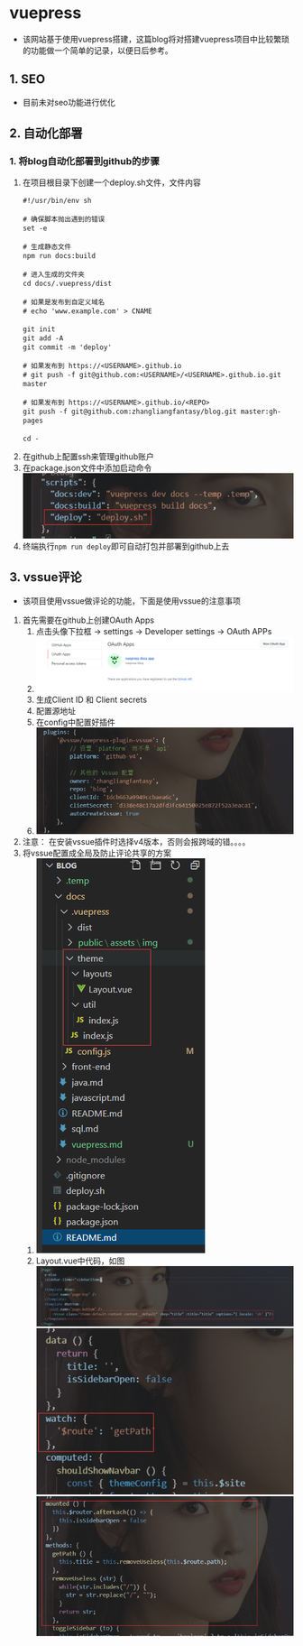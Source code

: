 # vuepress
 - 该网站基于使用vuepress搭建，这篇blog将对搭建vuepress项目中比较繁琐的功能做一个简单的记录，以便日后参考。
## 1. SEO
 - 目前未对seo功能进行优化
## 2. 自动化部署
### 1.  将blog自动化部署到github的步骤
1. 在项目根目录下创建一个deploy.sh文件，文件内容
    ```
    #!/usr/bin/env sh

    # 确保脚本抛出遇到的错误
    set -e

    # 生成静态文件
    npm run docs:build

    # 进入生成的文件夹
    cd docs/.vuepress/dist

    # 如果是发布到自定义域名
    # echo 'www.example.com' > CNAME

    git init
    git add -A
    git commit -m 'deploy'

    # 如果发布到 https://<USERNAME>.github.io
    # git push -f git@github.com:<USERNAME>/<USERNAME>.github.io.git master

    # 如果发布到 https://<USERNAME>.github.io/<REPO>
    git push -f git@github.com:zhangliangfantasy/blog.git master:gh-pages

    cd -
    ```
1. 在github上配置ssh来管理github账户
1. 在package.json文件中添加启动命令
![avatar](assets/img/package.png)
1. 终端执行`npm run deploy`即可自动打包并部署到github上去
## 3. vssue评论
 - 该项目使用vssue做评论的功能，下面是使用vssue的注意事项
 1. 首先需要在github上创建OAuth Apps
    1. 点击头像下拉框 -> settings -> Developer settings -> OAuth APPs
    1. ![avatar](assets/img/vssue.png)
    1. 生成Client ID 和 Client secrets
    1. 配置源地址
    1. 在config中配置好插件
    1. ![avatar](assets/img/vssueconfig.png) 
 1. 注意： 在安装vssue插件时选择v4版本，否则会报跨域的错。。。。
 1. 将vssue配置成全局及防止评论共享的方案
    1. ![avatar](assets/img/vssueglobal.png) 
    1. Layout.vue中代码，如图
    ![avatar](assets/img/vssuelayout1.png) 
    ![avatar](assets/img/vssuelayout2.png) 
    ![avatar](assets/img/vssuelayout3.png) 

